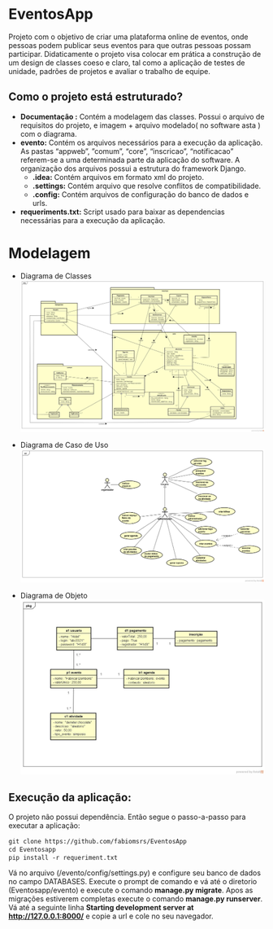 
# EventosApp
Projeto com o objetivo de criar uma plataforma online de eventos, onde pessoas podem publicar seus eventos para que outras pessoas possam participar. Didaticamente o projeto visa colocar em prática a construção de um design de classes coeso e claro, tal como a aplicação de testes de unidade, padrões de projetos e avaliar o trabalho de equipe.

## Como o projeto está estruturado?
- **Documentação :** Contém a modelagem das classes. Possui o arquivo de requisitos do projeto, e imagem + arquivo modelado( no software asta ) com o diagrama.
- **evento:** Contém os arquivos necessários para a execução da aplicação.  As pastas “appweb”, ”comum”, “core”, “inscricao”, “notificacao” referem-se a uma determinada parte da aplicação do software. A organização dos arquivos possui a estrutura do framework Django.
	- **.idea:** Contém arquivos em formato xml do projeto.
	- **.settings:** Contém arquivo que resolve conflitos de compatibilidade.
	- **.config:** Contém arquivos de configuração do banco de dados e urls.
- **requeriments.txt:** Script usado para baixar as dependencias necessárias para a execução da aplicação.
# Modelagem

- Diagrama de Classes
![Modelagem Design de Classes](/documentação/diagrama%20de%20classe/diagrama%20de%20classe.jpg)

- Diagrama de Caso de Uso
![](/documentação/diagrama%20de%20caso%20de%20uso/caso%20de%20uso.png)

- Diagrama de Objeto
![Modelagem Diagrama de objetos](documentação/diagrama%20de%20objetos/diagrama%20de%20objeto.jpg)

## Execução da aplicação:

O projeto não possui dependência. Então segue o passo-a-passo para executar a aplicação:
```
git clone https://github.com/fabiomsrs/EventosApp
cd Eventosapp
pip install -r requeriment.txt
```
Vá no arquivo (/evento/config/settings.py) e configure seu banco de dados no campo DATABASES.
Execute o prompt de comando e vá até o diretorio (Eventosapp/evento) e execute o comando **manage.py migrate**.
Apos as migrações estiverem completas execute o comando **manage.py runserver**. Vá até a seguinte linha **Starting development server at http://127.0.0.1:8000/** e copie a url e cole no seu navegador.

